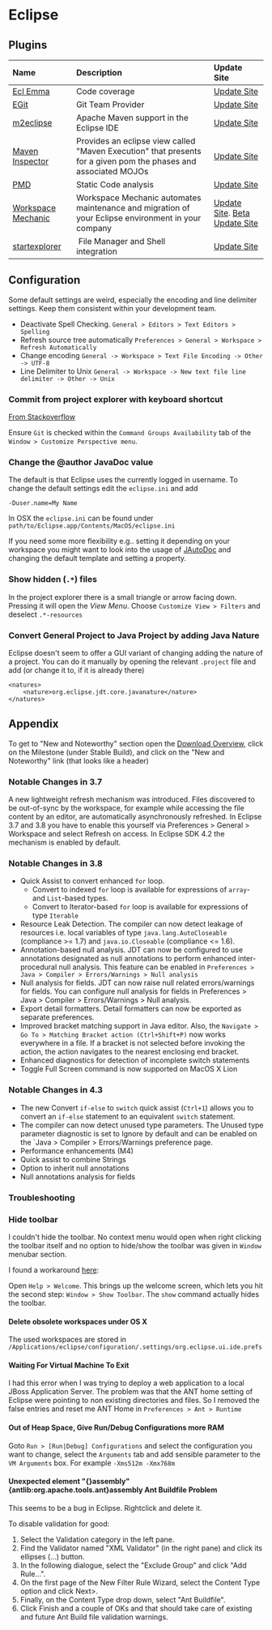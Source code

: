# Eclipse #

## Plugins ##

| Name | Description | Update Site |
| :---- | :---- | :---- |
| [Ecl Emma](http://www.eclemma.org/) | Code coverage | [Update Site](http://update.eclemma.org/) |
| [EGit](http://www.eclipse.org/egit/) | Git Team Provider | [Update Site](http://download.eclipse.org/egit/updates) |
| [m2eclipse](http://eclipse.org/m2e/) | Apache Maven support in the Eclipse IDE | [Update Site](http://download.eclipse.org/technology/m2e/releases) |
| [Maven Inspector](http://prapicault.github.com/MavenInspector/) | Provides an eclipse view called "Maven Execution" that presents for a given pom the phases and associated MOJOs | [Update Site](http://prapicault.github.com/MavenInspector/repository)
| [PMD](http://pmd.sourceforge.net/integrations.html#eclipse) | Static Code analysis | [Update Site](http://pmd.sf.net/eclipse) |
| [Workspace Mechanic](http://code.google.com/a/eclipselabs.org/p/workspacemechanic/) | Workspace Mechanic automates maintenance and migration of your Eclipse environment in your company | [Update Site](http://workspacemechanic.eclipselabs.org.codespot.com/git.update/mechanic/). [Beta Update Site](http://workspacemechanic.eclipselabs.org.codespot.com/git.update/mechanic-testing/) |
|[startexplorer](https://github.com/basti1302/startexplorer)| File Manager and Shell integration | [Update Site](http://basti1302.github.com/startexplorer/update/) |

## Configuration ##

Some default settings are weird, especially the encoding and line delimiter settings. Keep them consistent within your development team.

*   Deactivate Spell Checking. `General > Editors > Text Editors > Spelling`
*   Refresh source tree automatically `Preferences > General > Workspace > Refresh Automatically`
*   Change encoding `General -> Workspace > Text File Encoding -> Other -> UTF-8`
*   Line Delimiter to Unix `General -> Workspace -> New text file line delimiter -> Other -> Unix`

### Commit from project explorer with keyboard shortcut ###

[From Stackoverflow](http://stackoverflow.com/questions/8469313)

Ensure `Git` is checked within the `Command Groups Availability` tab of the `Window > Customize Perspective menu`.

### Change the @author JavaDoc value ###

The default is that Eclipse uses the currently logged in username. To change the default settings edit the `eclipse.ini` and add

	-Duser.name=My Name

In OSX the  `eclipse.ini` can be found under `path/to/Eclipse.app/Contents/MacOS/eclipse.ini`

If you need some more flexibility e.g.. setting it depending on your workspace you might want to look into the usage of [JAutoDoc](http://jautodoc.sourceforge.net/) and changing the default template and setting a property.

### Show hidden (`.*`) files ###

In the project explorer there is a small triangle or arrow facing down. Pressing it will open the _View Menu_. Choose `Customize View > Filters` and deselect `.*-resources`

### Convert General Project to Java Project by adding Java Nature ###

Eclipse doesn't seem to offer a GUI variant of changing adding the nature of a project. You can do it manually by opening the relevant `.project` file and add (or change it to, if it is already there)

    <natures>
    	<nature>org.eclipse.jdt.core.javanature</nature>
    </natures>

## Appendix ##

To get to "New and Noteworthy" section open the [Download Overview](http://download.eclipse.org/eclipse/downloads/index.html), click on the Milestone (under Stable Build), and click on the "New and Noteworthy" link (that looks like a header)

### Notable Changes in 3.7 ###

A new lightweight refresh mechanism was introduced. Files discovered to be out-of-sync by the workspace, for example while accessing the file content by an editor, are automatically asynchronously refreshed. In Eclipse 3.7 and 3.8 you have to enable this yourself via Preferences > General > Workspace and select Refresh on access. In Eclipse SDK 4.2 the mechanism is enabled by default.

### Notable Changes in 3.8 ###

- Quick Assist to convert enhanced `for` loop.
	- Convert to indexed `for` loop is available for expressions of `array`- and `List`-based types.
	- Convert to Iterator-based `for` loop is available for expressions of type `Iterable`
- Resource Leak Detection. The compiler can now detect leakage of resources i.e. local variables of type `java.lang.AutoCloseable` (compliance >= 1.7) and `java.io.Closeable` (compliance <= 1.6).
- Annotation-based null analysis. JDT can now be configured to use annotations designated as null annotations to perform enhanced inter-procedural null analysis. This feature can be enabled in `Preferences > Java > Compiler > Errors/Warnings > Null analysis`
- Null analysis for fields. JDT can now raise null related errors/warnings for fields. You can configure null analysis for fields in Preferences > Java > Compiler > Errors/Warnings > Null analysis.
- Export detail formatters. Detail formatters can now be exported as separate preferences.
- Improved bracket matching support in Java editor. Also, the `Navigate > Go To > Matching Bracket action (Ctrl+Shift+P)` now works everywhere in a file. If a bracket is not selected before invoking the action, the action navigates to the nearest enclosing end bracket.
- Enhanced diagnostics for detection of incomplete switch statements
- Toggle Full Screen command is now supported on MacOS X Lion

### Notable Changes in 4.3 ###

- The new Convert `if-else` to `switch` quick assist (`Ctrl+1`) allows you to convert an `if-else` statement to an equivalent `switch` statement.
- The compiler can now detect unused type parameters. The Unused type parameter diagnostic is set to Ignore by default and can be enabled on the `Java > Compiler > Errors/Warnings preference page.
- Performance enhancements (M4)
- Quick assist to combine Strings
- Option to inherit null annotations
- Null annotations analysis for fields

### Troubleshooting ###

### Hide toolbar ###

I couldn't hide the toolbar. No context menu would open when right clicking the toolbar itself and no option to hide/show the toolbar was given in `Window` menubar section.

I found a workaround [here](http://blog.redfin.com/devblog/2012/07/hide_eclipse_juno_toolbar.html):

Open `Help > Welcome`. This brings up the welcome screen, which lets you hit the second step: `Window > Show Toolbar`. The `show` command actually hides the toolbar.

#### Delete obsolete workspaces under OS X ####

The used workspaces are stored in
`/Applications/eclipse/configuration/.settings/org.eclipse.ui.ide.prefs`

#### Waiting For Virtual Machine To Exit ####

I had this error when I was trying to deploy a web application to a local JBoss Application Server. The problem was that the ANT home setting of Eclipse were pointing to non existing directories and files. So I removed the false entries and reset me ANT Home in `Preferences > Ant > Runtime`

#### Out of Heap Space, Give Run/Debug Configurations more RAM ####

Goto `Run > [Run|Debug] Configurations` and select the configuration you want to change, select the `Arguments` tab and add sensible parameter to the `VM Arguments` box. For example `-Xms512m -Xmx768m`

#### Unexpected element "{}assembly" {antlib:org.apache.tools.ant}assembly Ant Buildfile Problem ####

This seems to be a bug in Eclipse. Rightclick and delete it.

To disable validation for good:

1. Select the Validation category in the left pane.
2. Find the Validator named "XML Validator" (in the right pane) and click its ellipses (...) button.
3. In the following dialogue, select the "Exclude Group" and click "Add Rule...".
4. On the first page of the New Filter Rule Wizard, select the Content Type option and click Next>.
5. Finally, on the Content Type drop down, select "Ant Buildfile".
6. Click Finish and a couple of OKs and that should take care of existing and future Ant Build file validation warnings.
